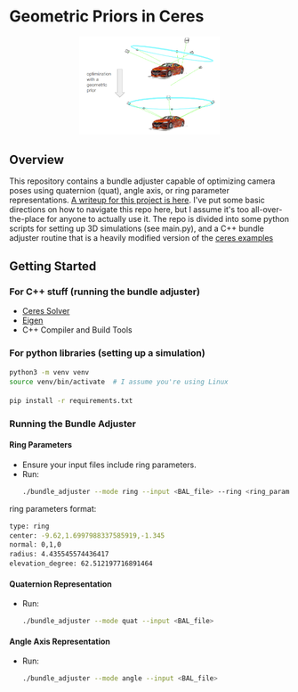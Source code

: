 # Geometric Priors in Ceres

<p align="center">
  <img src="diagrams/optimization_with_prior.png" alt="Car Image" style="width: 50%; height: 50%;"/>
</p>

## Overview
This repository contains a bundle adjuster capable of optimizing camera poses using quaternion (quat), angle axis, or ring parameter representations. [A writeup for this project is here](https://jp-mess.github.io/relative-geometry-article/). I've put some basic directions on how to navigate this repo here, but I assume it's too all-over-the-place for anyone to actually use it. The repo is divided into some python scripts for setting up 3D simulations (see main.py), and a C++ bundle adjuster routine that is a heavily modified version of the [ceres examples](https://github.com/ceres-solver/ceres-solver/tree/master/examples)

## Getting Started

### For C++ stuff (running the bundle adjuster)
- [Ceres Solver](http://ceres-solver.org/installation.html)
- [Eigen](http://eigen.tuxfamily.org/index.php?title=Main_Page)
- C++ Compiler and Build Tools

### For python libraries (setting up a simulation)

```bash
python3 -m venv venv
source venv/bin/activate  # I assume you're using Linux

pip install -r requirements.txt
```

### Running the Bundle Adjuster

#### Ring Parameters
- Ensure your input files include ring parameters.
- Run:
  ```bash
  ./bundle_adjuster --mode ring --input <BAL_file> --ring <ring_params_file>
  ```

ring parameters format:

```bash
type: ring
center: -9.62,1.6997988337585919,-1.345
normal: 0,1,0
radius: 4.435545574436417
elevation_degree: 62.512197716891464
```



#### Quaternion Representation
- Run:
  ```bash
  ./bundle_adjuster --mode quat --input <BAL_file>
  ```

#### Angle Axis Representation
- Run:
  ```bash
  ./bundle_adjuster --mode angle --input <BAL_file>
  ```



